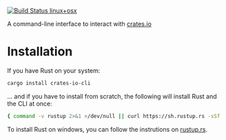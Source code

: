 [![Build Status linux+osx](https://travis-ci.org/Byron/crates-io-cli-rs.svg?branch=master)](https://travis-ci.org/Byron/crates-io-cli-rs)

A command-line interface to interact with [crates.io](https://crates.io/)

# Installation

If you have Rust on your system:
```bash
cargo install crates-io-cli
```

... and if you have to install from scratch, the following will install Rust and
the CLI at once:
```bash
{ command -v rustup 2>&1 >/dev/null || curl https://sh.rustup.rs -sSf | sh } && cargo install crates-io-cli
```

To install Rust on windows, you can follow the instrutions on [rustup.rs](https://rustup.rs).
